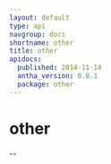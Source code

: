 ```yaml
---
layout: default
type: api
navgroup: docs
shortname: other
title: other
apidocs:
  published: 2014-11-14
  antha_version: 0.0.1
  package: other
---
```

# other
--
